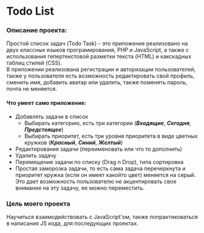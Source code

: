 # Todo List

### Описание проекта:

Простой список задач (Todo Task) - это приложение реализовано на двух классных языков програмирования, PHP и JavaScript,
а также с использования гепертекстовой разметки текста (HTML) и какскадных таблиц стилей (CSS).<br>
В приложении реализована регистрации и авторизации пользователей, также у пользователя есть возможность редактировать 
свой профиль, сменить имя, добавить аватар или удалить, также поменять пароль, почта не меняется.

#### Что умеет само приложение:
 - Добавлять задачи в список 
   - Выбирать категорию, есть три категории (***Входящие***, ***Сегодня***, ***Предстоящее***)  
   - Выбирать приоритет, есть три уровня приоритета в виде цветных кружков (***Красный***, ***Синий***, ***Желтый***) 
 - Редактирования задачи (переименовать или что то дополнить)
 - Удалить задачу
 - Перемещение задачи по списку (Drag n Drop), типа сортировка
 - Простая заморозка задачи, то есть сама задача перечеркнута и приоритет кружка (если он имеет какойто цвет) меняется
на серый. Это дает возможность пользователю не акцентировать свое внимание на эту задачу, ее можно переместить. 

### Цель моего проекта

Научиться взаимодействовать с JavaScript'ом, также попрактиковаться в написания JS кода, для последующих 
проектах.